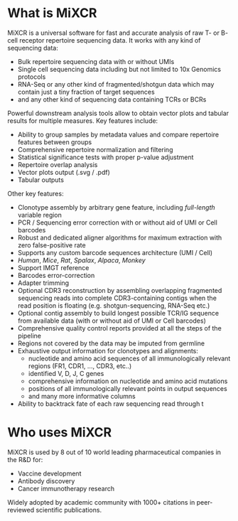 # What is MiXCR

MiXCR is a universal software for fast and accurate analysis of raw T- or B- cell receptor repertoire sequencing data. It works with any kind of sequencing data:
 - Bulk repertoire sequencing data with or without UMIs
 - Single cell sequencing data including but not limited to 10x Genomics protocols 
 - RNA-Seq or any other kind of fragmented/shotgun data which may contain just a tiny fraction of target sequences
 - and any other kind of sequencing data containing TCRs or BCRs 

Powerful downstream analysis tools allow to obtain vector plots and tabular results for multiple measures. Key features include:
 - Ability to group samples by metadata values and compare repertoire features between groups 
 - Comprehensive repertoire normalization and filtering 
 - Statistical significance tests with proper p-value adjustment
 - Repertoire overlap analysis
 - Vector plots output (.svg / .pdf)
 - Tabular outputs

Other key features:

- Clonotype assembly by arbitrary gene feature, including *full-length* variable region
- PCR / Sequencing error correction with or without aid of UMI or Cell barcodes
- Robust and dedicated aligner algorithms for maximum extraction with zero false-positive rate
- Supports any custom barcode sequences architecture (UMI / Cell)
- _Human_, _Mice_, _Rat_, _Spalax_, _Alpaca_, _Monkey_
- Support IMGT reference
- Barcodes error-correction
- Adapter trimming
- Optional CDR3 reconstruction by assembling overlapping fragmented sequencing reads into complete CDR3-containing contigs when the read position is floating (e.g. shotgun-sequencing, RNA-Seq etc.)
- Optional contig assembly to build longest possible TCR/IG sequence from available data (with or without aid of UMI or Cell barcodes) 
- Comprehensive quality control reports provided at all the steps of the pipeline
- Regions not covered by the data may be imputed from germline
- Exhaustive output information for clonotypes and alignments:
    - nucleotide and amino acid sequences of all immunologically relevant regions (FR1, CDR1, ..., CDR3, etc..)
    - identified V, D, J, C genes
    - comprehensive information on nucleotide and amino acid mutations
    - positions of all immunologically relevant points in output sequences
    - and many more informative columns
- Ability to backtrack fate of each raw sequencing read through t

# Who uses MiXCR 
MiXCR is used by 8 out of 10 world leading pharmaceutical companies in the R&D for:
- Vaccine development
- Antibody discovery
- Cancer immunotherapy research

Widely adopted by academic community with 1000+ citations in peer-reviewed scientific publications.

